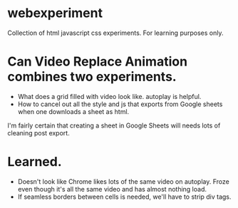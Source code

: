 # webexperiment
Collection of html javascript css experiments.  For learning purposes only. 


# Can Video Replace Animation combines two experiments. 
* What does a grid filled with video look like. autoplay is helpful.  
* How to cancel out all the style and js that exports from Google sheets when one downloads a sheet as html.


I'm fairly certain that creating a sheet in Google Sheets will needs lots of cleaning post export.  
# Learned. 
* Doesn't look like Chrome likes lots of the same video on autoplay. Froze even though it's all the same video and has almost nothing load.
* If seamless borders between cells is needed, we'll have to strip div tags.  
